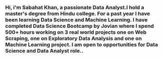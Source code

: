 ### Hi, i'm Sabahat Khan, a passionate Data Analyst.I hold a master's degree from Hindu college. For a past year I have been learning Data Science and Machine Learning. I have completed Data Science Bootcamp by Jovian where I spend 500+ hours working on 3 real world projects one on Web Scraping, one on Exploratory Data Analysis and one  on Machine Learning project. I am open to opportunities for Data Science and Data Analyst role..

<!--
**SabahatKhan34/SabahatKhan34** is a ✨ _special_ ✨ repository because its `README.md` (this file) appears on your GitHub profile.

Here are some ideas to get you started:

- 🔭 I’m currently working on 
- 🌱 I’m currently learning ...
- 👯 I’m looking to collaborate on ...
- 🤔 I’m looking for help with ...
- 💬 Ask me about ...
- 📫 How to reach me: ...
- 😄 Pronouns: ...
- ⚡ Fun fact: ...
-->
